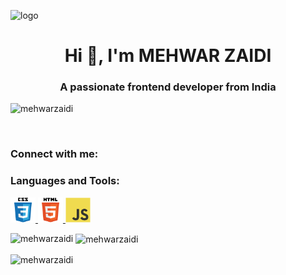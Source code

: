  ![logo](https://github.com/Mehwarzaidi/Mehwarzaidi/blob/main/InShot_20231227_012556170.jpg)
<h1 align="center">Hi 👋, I'm MEHWAR ZAIDI</h1>
<h3 align="center">A passionate frontend developer from India</h3>

<p align="left"> <img src="https://komarev.com/ghpvc/?username=mehwarzaidi&label=Profile%20views&color=0e75b6&style=flat" alt="mehwarzaidi" /> </p>

<p align="left"> <a href="https://twitter.com/" target="blank"><img src="https://img.shields.io/twitter/follow/?logo=twitter&style=for-the-badge" alt="" /></a> </p>

<h3 align="left">Connect with me:</h3>
<p align="left">
</p>

<h3 align="left">Languages and Tools:</h3>
<p align="left"> <a href="https://www.w3schools.com/css/" target="_blank" rel="noreferrer"> <img src="https://raw.githubusercontent.com/devicons/devicon/master/icons/css3/css3-original-wordmark.svg" alt="css3" width="40" height="40"/> </a> <a href="https://www.w3.org/html/" target="_blank" rel="noreferrer"> <img src="https://raw.githubusercontent.com/devicons/devicon/master/icons/html5/html5-original-wordmark.svg" alt="html5" width="40" height="40"/> </a> <a href="https://developer.mozilla.org/en-US/docs/Web/JavaScript" target="_blank" rel="noreferrer"> <img src="https://raw.githubusercontent.com/devicons/devicon/master/icons/javascript/javascript-original.svg" alt="javascript" width="40" height="40"/> </a> </p>

<p><img align="left" src="https://github-readme-stats.vercel.app/api/top-langs?username=mehwarzaidi&show_icons=true&locale=en&layout=compact" alt="mehwarzaidi" /></p>

<p>&nbsp;<img align="center" src="https://github-readme-stats.vercel.app/api?username=mehwarzaidi&show_icons=true&locale=en" alt="mehwarzaidi" /></p>

<p><img align="center" src="https://github-readme-streak-stats.herokuapp.com/?user=mehwarzaidi&" alt="mehwarzaidi" /></p>
